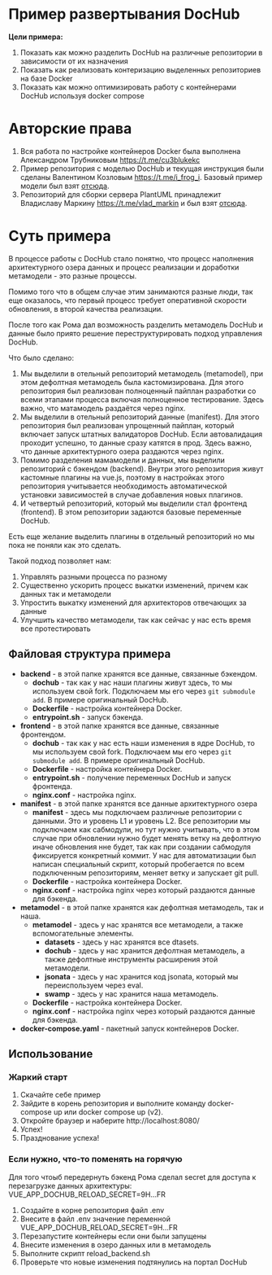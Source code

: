 # Пример развертывания DocHub

**Цели примера:**
1. Показать как можно разделить DocHub на различные репозитории в зависимости от их назначения
2. Показать как реализовать контеризацию выделенных репозиториев на базе Docker
3. Показать как можно оптимизировать работу с контейнерами DocHub используя docker compose


# Авторские права
1. Вся работа по настройке контейнеров Docker была выполнена Александром Трубниковым https://t.me/cu3blukekc
2. Пример репозитория с моделью DocHub и текущая инструкция были сделаны Валентином Козловым https://t.me/i_frog_i. Базовый пример модели был взят [отсюда](https://github.com/rpiontik/DocHubExamples/tree/main/src/repository_structure_example).
3. Репозиторий для сборки сервера PlantUML принадлежит Владиславу Маркину https://t.me/vlad_markin и был взят [отсюда](https://github.com/vlad-markin/plantuml-server/tree/dochub-v2).

# Суть примера
В процессе работы с DocHub стало понятно, что процесс наполнения архитектурного озера данных и процесс реализации и доработки метамодели - это разные процессы.

Помимо того что в общем случае этим занимаются разные люди, так еще оказалось, что первый процесс требует оперативной скорости обновления, в второй качества реализации.

После того как Рома дал возможность разделить метамодель DocHub и данные было приято решение переструктурировать подход управления DocHub.

Что было сделано:
1. Мы выделили в отельный репозиторий метамодель (metamodel), при этом дефолтная метамодель была кастомизирована. Для этого репозитория был реализован полноценный пайплан разработки со всеми этапами процесса включая полноценное тестирование. Здесь важно, что матамодель раздаётся через nginx.
2. Мы выделили в отельный репозиторий данные (manifest). Для этого репозитория был реализован упрощенный пайплан, который включает запуск штатных валидаторов DocHub. Если автовалидация проходит успешно, то данные сразу катятся в прод. Здесь важно, что данные архитектурного озера раздаются через nginx.
3. Помимо разделения мамамодели и данных, мы выделили репозиторий с бэкендом (backend). Внутри этого репозитория живут кастомные плагины на vue.js, поэтому в настройках этого репозитория учитывается необходимость автоматической установки зависимостей в случае добавления новых плагинов.
4. И четвертый репозиторий, который мы выделили стал фронтенд (frontend). В этом репозитории задаются базовые переменные DocHub.

Есть еще желание выделить плагины в отдельный репозиторий но мы пока не поняли как это сделать.

Такой подход позволяет нам:
1. Управлять разными процесса по разному
2. Существенно ускорить процесс выкатки изменений, причем как данных так и метамодели
3. Упростить выкатку изменений для архитекторов отвечающих за данные
4. Улучшить качество метамодели, так как сейчас у нас есть время все протестировать


## Файловая структура примера
* **backend** - в этой папке хранятся все данные, связанные бэкендом.
    * **dochub** - так как у нас наши плагины живут здесь, то мы используем свой fork. Подключаем мы его через `git submodule add`. В примере оригинальный DocHub.
    * **Dockerfile** - настройка контейнера Docker.    
    * **entrypoint.sh** - запуск бэкенда.
* **frontend** - в этой папке хранятся все данные, связанные фронтендом.
    * **dochub** - так как у нас есть наши изменения в ядре DocHub, то мы используем свой fork. Подключаем мы его через `git submodule add`. В примере оригинальный DocHub.
    * **Dockerfile** - настройка контейнера Docker.
    * **entrypoint.sh** - получение переменных DocHub и запуск фронтенда.
    * **nginx.conf** - настройка nginx.
* **manifest** - в этой папке хранятся все данные архитектурного озера
    * **manifest** - здесь мы подключаем различные репозитории с данными. Это и уровень L1 и уровень L2. Все репозитории мы подключаем как сабмодули, но тут нужно учитывать, что в этом случае при обновлении нужно будет менять ветку на дефолтную иначе обновления нне будет, так как при создании сабмодуля фиксируется конкретный коммит. У нас для автоматизации был написан специальный скрипт, который пробегается по всем подключенным репозиториям, меняет ветку и запускает git pull.
    * **Dockerfile** - настройка контейнера Docker.    
    * **nginx.conf** - настройка nginx через который раздаются данные для бэкенда.
* **metamodel** - в этой папке хранятся как дефолтная метамодель, так и наша.
    * **metamodel** - здесь у нас хранятся все метамодели, а также вспомогательные элементы.
        * **datasets** - здесь у нас хранятся все dtasets.
        * **dochub** - здесь у нас хранится дефолтная метамодель, а также дефолтные инструменты расширения этой метамодели.
        * **jsonata** - здесь у нас хранится код jsonata, который мы переиспользуем через eval.
        * **swamp** - здесь у нас хранится наша метамодель.        
    * **Dockerfile** - настройка контейнера Docker.    
    * **nginx.conf** - настройка nginx через который раздаются данные для бэкенда.
* **docker-compose.yaml** - пакетный запуск контейнеров Docker.

## Использование
### Жаркий старт
1. Скачайте себе пример
2. Зайдите в корень репозитория и выполните команду docker-compose up или docker compose up (v2).
3. Откройте браузер и наберите http://localhost:8080/ 
4. Успех!
5. Празднование успеха!

### Если нужно, что-то поменять на горячую
Для того чтоыб передернуть бэкенд Рома сделал secret для доступа к перезагрузке данных архитектуры:
VUE_APP_DOCHUB_RELOAD_SECRET=9H...FR

1. Создайте в корне репозитория файл .env
2. Внесите в файл .env значение переменной VUE_APP_DOCHUB_RELOAD_SECRET=9H...FR
3. Перезапустите контейнеры если они были запущены
4. Внесите изменения в озеро данных или в метамодель
5. Выполните скрипт reload_backend.sh
6. Проверьте что новые изменения подтянулись на портал DocHub

